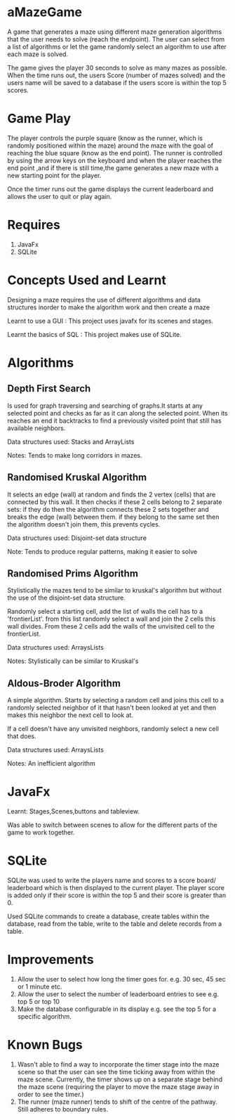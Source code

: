 # aMazeGame

A game that generates a maze using different maze generation algorithms that the user needs to solve (reach the endpoint).
The user can select from a list of algorithms or let the game randomly select an algorithm to use after each maze is solved.

The game gives the player 30 seconds to solve as many mazes as possible. When the time runs out, the users Score (number
of mazes solved) and the users name will be saved to a database if the users score is within the top 5 scores.

# Game Play

The player controls the purple square (know as the runner, which is randomly positioned within the maze) around the maze
with the goal of reaching the blue square (know as the end point). The runner is controlled by using the arrow keys on 
the keyboard and when the player reaches the
end point ,and if there is still time,the game generates a new maze with a new starting point for the player.

Once the timer runs out the game displays the current leaderboard and allows the user to quit or play again.

# Requires
1) JavaFx
2) SQLite
# Concepts Used and Learnt

Designing a maze requires the use of different algorithms and data structures inorder to make the algorithm work 
and then create a maze

Learnt to use a GUI : This project uses javafx for its scenes and stages. 

Learnt the basics of SQL : This project makes use of SQLite.

# Algorithms

## Depth First Search

Is used for graph traversing and searching of graphs.It starts
at any selected point and checks as far as it can along the
selected point. When its reaches an end it backtracks to find
a previously visited point that still has available neighbors.

Data structures used: Stacks and ArrayLists

Notes: Tends to make long corridors in mazes.

## Randomised Kruskal Algorithm

It selects an edge (wall) at random and finds the 2 vertex (cells) that are connected by this
wall.
It then checks if these 2 cells belong to 2 separate sets:
if they do then the algorithm connects these 2 sets together and breaks the edge (wall) between them.
if they belong to the same set then the algorithm doesn't join them, this prevents cycles.

Data structures used: Disjoint-set data structure

Note: Tends to produce regular patterns, making it easier to solve

## Randomised Prims Algorithm

Stylistically the mazes tend to be similar to kruskal's algorithm but without the use of the
disjoint-set data structure.

Randomly select a starting cell, add the list of walls the cell has to a 'frontierList'.
from this list randomly select a wall and join the 2 cells this wall divides. From these 2 cells
add the walls of the unvisited cell to the frontierList.

Data structures used: ArraysLists

Notes: Stylistically can be similar to Kruskal's

## Aldous-Broder Algorithm

A simple algorithm. Starts by selecting a random cell and joins this cell to a randomly selected
 neighbor of it that hasn't been looked at yet and then makes this neighbor the next cell to look at.

If a cell doesn't have any unvisited neighbors, randomly select a new cell that does.

Data structures used: ArraysLists

Notes: An inefficient algorithm

# JavaFx

Learnt: Stages,Scenes,buttons and tableview.

Was able to switch between scenes to allow for the different parts of the game to work together.
# SQLite
SQLite was used to write the players name and scores to a score board/ leaderboard which is then displayed to the current player.
The player score is added only if their score is within the top 5 and their score is greater than 0.

Used SQLite commands to create a database, create tables within the database, read from the table, write to the table
and delete records from a table.

# Improvements
1) Allow the user to select how long the timer goes for. e.g. 30 sec, 45 sec or 1 minute etc.
2) Allow the user to select the number of leaderboard entries to see e.g. top 5 or top 10
3) Make the database configurable in its display e.g. see the top 5 for a specific algorithm.

# Known Bugs
1) Wasn't able to find a way to incorporate the timer stage into the maze scene so that the user can see the time ticking away
from within the maze scene.
Currently, the timer shows up on a separate stage behind the maze scene (requiring the player to move the maze stage away
in order to see the timer.)
2) The runner (maze runner) tends to shift of the centre of the pathway. Still adheres to boundary rules.

